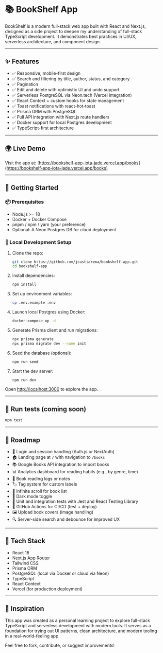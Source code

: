 # 📚 BookShelf App

BookShelf is a modern full-stack web app built with React and Next.js, designed as a side project to deepen my understanding of full-stack TypeScript development. It demonstrates best practices in UI/UX, serverless architecture, and component design.

---

## ✨ Features

- ✅ Responsive, mobile-first design
- ✅ Search and filtering by title, author, status, and category
- ✅ Pagination
- ✅ Edit and delete with optimistic UI and undo support
- ✅ Serverless PostgreSQL via Neon.tech (Vercel integration)
- ✅ React Context + custom hooks for state management
- ✅ Toast notifications with react-hot-toast
- ✅ Prisma ORM with PostgreSQL
- ✅ Full API integration with Next.js route handlers
- ✅ Docker support for local Postgres development
- ✅ TypeScript-first architecture

---

## 🌍 Live Demo

Visit the app at: [https://bookshelf-app-iota-jade.vercel.app/books](https://bookshelf-app-iota-jade.vercel.app/books)

---

## 🚀 Getting Started

### 📦 Prerequisites

- Node.js >= 18
- Docker + Docker Compose
- pnpm / npm / yarn (your preference)
- Optional: A Neon Postgres DB for cloud deployment

### 🔧 Local Development Setup

1. Clone the repo:
   ```bash
   git clone https://github.com/jcastiarena/bookshelf-app.git
   cd bookshelf-app
   ```

2. Install dependencies:
   ```bash
   npm install
   ```

3. Set up environment variables:
   ```bash
   cp .env.example .env
   ```

4. Launch local Postgres using Docker:
   ```bash
   docker-compose up -d
   ```

5. Generate Prisma client and run migrations:
   ```bash
   npx prisma generate
   npx prisma migrate dev --name init
   ```

6. Seed the database (optional):
   ```bash
   npm run seed
   ```

7. Start the dev server:
   ```bash
   npm run dev
   ```

Open [http://localhost:3000](http://localhost:3000) to explore the app.

---

## 🧪 Run tests (coming soon)

```bash
npm test
```

---

## 📅 Roadmap

- 🔐 Login and session handling (Auth.js or NextAuth)
- 🏠 Landing page at `/` with navigation to `/books`
- 📚 Google Books API integration to import books
- 📊 Analytics dashboard for reading habits (e.g., by genre, time)
- 🧾 Book reading logs or notes
- 🏷️ Tag system for custom labels
- 🔁 Infinite scroll for book list
- 🌙 Dark mode toggle
- 🧪 Unit and integration tests with Jest and React Testing Library
- 🚥 GitHub Actions for CI/CD (test + deploy)
- 🖼️ Upload book covers (image handling)
- 🔍 Server-side search and debounce for improved UX

---

## 🔧 Tech Stack

- React 18
- Next.js App Router
- Tailwind CSS
- Prisma ORM
- PostgreSQL (local via Docker or cloud via Neon)
- TypeScript
- React Context
- Vercel (for production deployment)

---

## 🧠 Inspiration

This app was created as a personal learning project to explore full-stack TypeScript and serverless development with modern tools. It serves as a foundation for trying out UI patterns, clean architecture, and modern tooling in a real-world-feeling app.

Feel free to fork, contribute, or suggest improvements!
